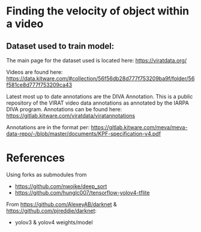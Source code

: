 # Finding the velocity of object within a video

## Dataset used to train model:
The main page for the dataset used is located here: https://viratdata.org/

Videos are found here:
https://data.kitware.com/#collection/56f56db28d777f753209ba9f/folder/56f581ce8d777f753209ca43

Latest most up to date annotations are the DIVA Annotation. This is a public repository of the VIRAT video data annotations as annotated by the IARPA DIVA program.  Annotations can be found here:
https://gitlab.kitware.com/viratdata/viratannotations

Annotations are in the format per:
https://gitlab.kitware.com/meva/meva-data-repo/-/blob/master/documents/KPF-specification-v4.pdf

# References
Using forks as submodules from
- https://github.com/nwojke/deep_sort
- https://github.com/hunglc007/tensorflow-yolov4-tflite

From https://github.com/AlexeyAB/darknet & https://github.com/pjreddie/darknet:
- yolov3 & yolov4 weights/model

 
